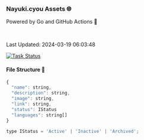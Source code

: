 ### Nayuki.cyou Assets 🌐

Powered by Go and GitHub Actions 🚀

<br/>

Last Updated: 2024-03-19 06:03:48

[![Task Status](https://github.com/Kuuuuuuuu/assets/actions/workflows/main.yml/badge.svg)](https://github.com/Kuuuuuuuu/assets/actions/workflows/main.yml)

#### File Structure 📁

```js
{
  "name": string,
  "description": string,
  "image": string,
  "link": string,
  "status": IStatus
  "languages": string[]
}

type IStatus = 'Active' | 'Inactive' | 'Archived';
```
